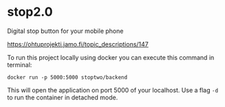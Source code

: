 # stop2.0
Digital stop button for your mobile phone

https://ohtuprojekti.jamo.fi/topic_descriptions/147

To run this project locally using docker you can execute this command in terminal:
```
docker run -p 5000:5000 stoptwo/backend
```
This will open the application on port 5000 of your localhost. Use a flag `-d` to run the container in detached mode.
